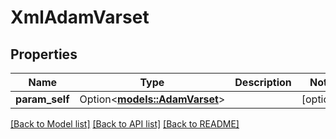 # XmlAdamVarset

## Properties

Name | Type | Description | Notes
------------ | ------------- | ------------- | -------------
**param_self** | Option<[**models::AdamVarset**](AdamVarset.md)> |  | [optional]

[[Back to Model list]](../README.md#documentation-for-models) [[Back to API list]](../README.md#documentation-for-api-endpoints) [[Back to README]](../README.md)


